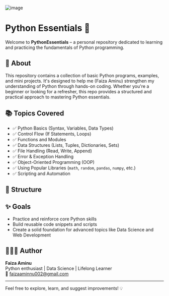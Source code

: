 ![image](https://github.com/user-attachments/assets/b889e868-d21c-4c30-bebc-07a4693b98e2)


# Python Essentials 🐍

Welcome to **PythonEssentials** – a personal repository dedicated to learning and practicing the fundamentals of Python programming.

## 🚀 About

This repository contains a collection of basic Python programs, examples, and mini projects. It's designed to help me (Faiza Aminu) strengthen my understanding of Python through hands-on coding. Whether you're a beginner or looking for a refresher, this repo provides a structured and practical approach to mastering Python essentials.

## 📚 Topics Covered

- ✅ Python Basics (Syntax, Variables, Data Types)
- ✅ Control Flow (If Statements, Loops)
- ✅ Functions and Modules
- ✅ Data Structures (Lists, Tuples, Dictionaries, Sets)
- ✅ File Handling (Read, Write, Append)
- ✅ Error & Exception Handling
- ✅ Object-Oriented Programming (OOP)
- ✅ Using Popular Libraries (`math`, `random`, `pandas`, `numpy`, etc.)
- ✅ Scripting and Automation

## 📁 Structure

## ✨ Goals

- Practice and reinforce core Python skills
- Build reusable code snippets and scripts
- Create a solid foundation for advanced topics like Data Science and Web Development

## 👩🏽‍💻 Author

**Faiza Aminu**  
Python enthusiast | Data Science  | Lifelong Learner  
📧 [faizaaminnu002@gmail.com](mailto:faizaaminnu002@gmail.com)


---

Feel free to explore, learn, and suggest improvements! 💡


